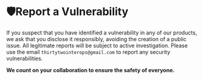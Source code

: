 <!-- HEADER -->

# 🛡️Report a Vulnerability

If you suspect that you have identified a vulnerability in any of our products, we ask that you disclose
it responsibly, avoiding the creation of a public issue. All legitimate reports will be subject to active
investigation. Please use the email `thirtytwointerops@gmail.com` to report any security vulnerabilities.

**We count on your collaboration to ensure the safety of everyone.**
